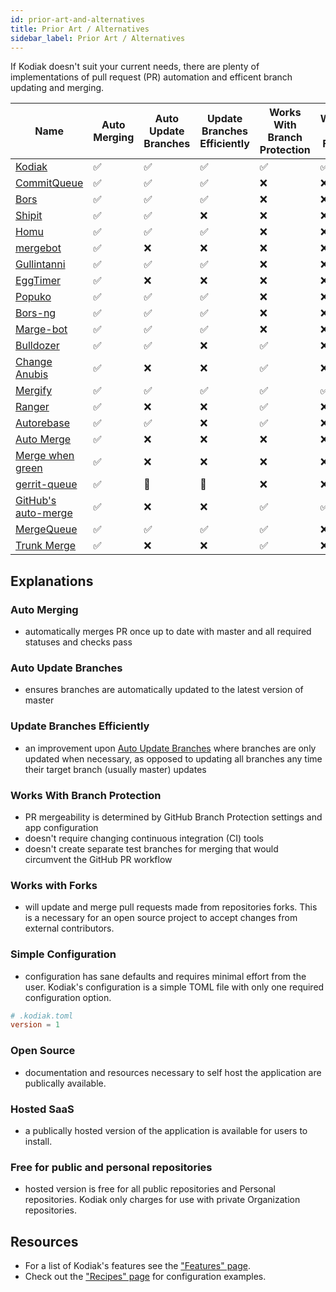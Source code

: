 ```yaml
---
id: prior-art-and-alternatives
title: Prior Art / Alternatives
sidebar_label: Prior Art / Alternatives
---
```


If Kodiak doesn't suit your current needs, there are plenty of
implementations of pull request (PR) automation and efficent branch updating and merging.

| Name                                                                                                                                               | Auto Merging | Auto Update Branches | Update Branches Efficiently | Works With Branch Protection | Works with Forks | Simple Configuration | Open Source | Hosted SaaS | Works with GitHub | On-prem possible? | Project alive? | Free for public and personal repositories | Language   |
| -------------------------------------------------------------------------------------------------------------------------------------------------- | ------------ | -------------------- | --------------------------- | ---------------------------- | ---------------- | -------------------- | ----------- | ----------- | ----------------- | ----------------- | -------------- | ----------------------------------------- | ---------- |
| <!-- 2019-04-18 --> [Kodiak](https://github.com/chdsbd/kodiak)                                                                                     | ✅           | ✅                   | ✅                          | ✅                           | ✅               | ✅                   | ✅          | ✅          | ✅                | ✅                | ✅             | ✅                                        | Python     |
| <!-- 2009-08-13 --> <a rel="nofollow" href="https://trac.webkit.org/wiki/CommitQueue">CommitQueue</a>                                              | ✅           | ✅                   | ✅                          | ❌                           | ❌               | ❌                   | ✅          | ❌          | ❌                | 🤷                | ✅             | ❌                                        | Python     |
| <!-- 2013-02-01 --> <a rel="nofollow" href="https://github.com/graydon/bors">Bors</a>                                                              | ✅           | ✅                   | ✅                          | ❌                           | ❌               | ❌                   | ✅          | ❌          | 🤷                | 🤷                | ❌             | ❌                                        | Python     |
| <!-- 2014-02-26 --> <a rel="nofollow" href="https://github.com/Shopify/shipit-engine">Shipit</a>                                                   | ✅           | ✅                   | ❌                          | ❌                           | ❌               | ❌                   | ✅          | ❌          | ✅                | ✅                | ✅             | ❌                                        | Ruby       |
| <!-- 2014-12-18 --> <a rel="nofollow" href="https://github.com/barosl/homu">Homu</a>                                                               | ✅           | ✅                   | ✅                          | ❌                           | ❌               | ❌                   | ✅          | ❌          | 🤷                | 🤷                | ❌             | ❌                                        | Python     |
| <!-- 2016-03-05 --> <a rel="nofollow" href="https://github.com/calmh/mergebot">mergebot</a>                                                        | ✅           | ❌                   | ❌                          | ❌                           | ❌               | ❌                   | ✅          | ❌          | ✅                | ✅                | ❌             | ❌                                        | Go         |
| <!-- 2016-08-06 --> <a rel="nofollow" href="https://github.com/gullintanni/gullintanni">Gullintanni</a>                                            | ✅           | ✅                   | ✅                          | ❌                           | ❌               | ❌                   | ✅          | ❌          | 🤷                | 🤷                | ❌             | ❌                                        | Elixir     |
| <!-- 2016-11-15 --> <a rel="nofollow" href="https://github.com/dgmltn/EggTimer">EggTimer</a>                                                       | ✅           | ❌                   | ❌                          | ❌                           | ❌               | ❌                   | ✅          | ❌          | ✅                | ✅                | ❌             | ❌                                        | JavaScript |
| <!-- 2016-10-27 --> <a rel="nofollow" href="https://github.com/voyagegroup/popuko">Popuko</a>                                                      | ✅           | ✅                   | ✅                          | ❌                           | ❌               | ❌                   | ✅          | ❌          | ✅                | ✅                | ✅             | ❌                                        | Go         |
| <!-- 2016-12-13 --> <a rel="nofollow" href="https://github.com/bors-ng/bors-ng">Bors-ng</a>                                                        | ✅           | ✅                   | ✅                          | ❌                           | ❌               | ❌                   | ✅          | ❌          | ✅                | ✅                | ✅             | ❌                                        | Elixir     |
| <!-- 2017-01-18 --> <a rel="nofollow" href="https://github.com/smarkets/marge-bot">Marge-bot</a>                                                   | ✅           | ✅                   | ✅                          | ❌                           | ❌               | ❌                   | ✅          | ❌          | ❌                | ✅                | ✅             | ❌                                        | Python     |
| <!-- 2017-09-17 --> <a rel="nofollow" href="https://github.com/palantir/bulldozer">Bulldozer</a>                                                   | ✅           | ✅                   | ❌                          | ✅                           | ❌               | ❌                   | ✅          | ❌          | ✅                | ✅                | ✅             | ❌                                        | Go         |
| <!-- 2018-01-24 --> <a rel="nofollow" href="https://github.com/measurement-factory/anubis">Change Anubis</a>                                       | ✅           | ❌                   | ❌                          | ✅                           | ❌               | ❌                   | ✅          | ❌          | ✅                | ✅                | ✅             | ❌                                        | JavaScript |
| <!-- 2018-04-18 --> <a rel="nofollow" href="https://github.com/Mergifyio/mergify-engine">Mergify</a>                                               | ✅           | ✅                   | ✅                          | ✅                           | ✅               | ❌                   | ❌          | ✅          | ✅                | ✅                | ✅             | ❌                                        | Python     |
| <!-- 2018-05-08 --> <a rel="nofollow" href="https://reporanger.com">Ranger</a>                                                                     | ✅           | ❌                   | ❌                          | ✅                           | ❌               | ❌                   | ❌          | ✅          | ✅                | ❌                | ✅             | ❌                                        | 🤷‍        |
| <!-- 2018-07-05 --> <a rel="nofollow" href="https://github.com/tibdex/autorebase">Autorebase</a>                                                   | ✅           | ✅                   | ❌                          | ✅                           | ❌               | ❌                   | ✅          | ❌          | 🤷                | 🤷                | ❌             | ❌                                        | TypeScript |
| <!-- 2018-09-21 --> <a rel="nofollow" href="https://github.com/SvanBoxel/auto-merge">Auto Merge</a>                                                | ✅           | ❌                   | ❌                          | ❌                           | ❌               | ❌                   | ✅          | ❌          | 🤷                | 🤷                | ❌             | ❌                                        | JavaScript |
| <!-- 2018-10-21 --> <a rel="nofollow" href="https://github.com/phstc/probot-merge-when-green">Merge when green</a>                                 | ✅           | ❌                   | ❌                          | ❌                           | ❌               | ❌                   | ✅          | ❌          | 🤷                | 🤷                | ❌             | ❌                                        | JavaScript |
| <!-- 2019-11-18 --> <a rel="nofollow" href="https://github.com/tweag/gerrit-queue">gerrit-queue</a>                                                | ✅           | 🤷                   | 🤷                          | ❌                           | ❌               | ❌                   | ✅          | ❌          | ❌                | 🤷                | ❌             | ❌                                        | Go         |
| <!-- 2020-12-16 --> <a rel="nofollow" href="https://github.blog/changelog/2020-12-16-pull-request-auto-merge-public-beta/">GitHub's auto-merge</a> | ✅           | ❌                   | ❌                          | ✅                           | ✅               | ✅                   | ❌          | ✅          | ✅                | ❌                | ✅             | ✅                                        | 🤷‍        |
| <!-- 2021-01-28 --> <a rel="nofollow" href="https://mergequeue.com">MergeQueue</a>                                                                 | ✅           | ✅                   | ✅                          | ✅                           | ❌               | ❌                   | ❌          | ✅          | ✅                | ✅                | ✅             | ❌                                        | 🤷‍        |
| <!-- 2022-06-29 --> <a rel="nofollow" href="https://trunk.io/products/merge">Trunk Merge</a>                                                       | ✅           | ❌                   | ❌                          | ✅                           | ❌               | ❌                   | ❌          | ✅          | ✅                | 🤷                | ✅             | ❌                                        | 🤷‍ ‍      |

## Explanations

### Auto Merging

- automatically merges PR once up to date with master and all required statuses and checks pass

### Auto Update Branches

- ensures branches are automatically updated to the latest version of master

### Update Branches Efficiently

- an improvement upon [Auto Update Branches](#auto-update-branches) where branches are only updated when necessary, as opposed to updating all branches any time their target branch (usually master) updates

### Works With Branch Protection

- PR mergeability is determined by GitHub Branch Protection settings and app configuration
- doesn't require changing continuous integration (CI) tools
- doesn't create separate test branches for merging that would circumvent the GitHub PR workflow

### Works with Forks

- will update and merge pull requests made from repositories forks. This is a necessary for an open source project to accept changes from external contributors.

### Simple Configuration

- configuration has sane defaults and requires minimal effort from the user. Kodiak's configuration is a simple TOML file with only one required configuration option.

```toml
# .kodiak.toml
version = 1
```

### Open Source

- documentation and resources necessary to self host the application are publically available.

### Hosted SaaS

- a publically hosted version of the application is available for users to install.

### Free for public and personal repositories

- hosted version is free for all public repositories and Personal repositories. Kodiak only charges for use with private Organization repositories.

## Resources

- For a list of Kodiak's features see the ["Features" page](features.md).
- Check out the ["Recipes" page](recipes.md) for configuration examples.
